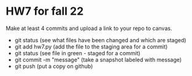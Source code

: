 # HW7 for fall 22

Make at least 4 commits and upload a link to your repo to canvas.

* git status (see what files have been changed and which are staged)
* git add hw7.py (add the file to the staging area for a commit)
* git status (see file in green - staged for a commit)
* git commit -m "message" (take a snapshot labeled with message)
* git push (put a copy on github)
